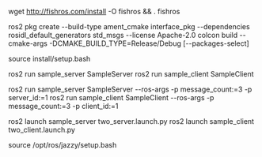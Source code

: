 wget http://fishros.com/install -O fishros && . fishros

ros2 pkg create --build-type ament_cmake interface_pkg --dependencies rosidl_default_generators std_msgs --license Apache-2.0
colcon build --cmake-args -DCMAKE_BUILD_TYPE=Release/Debug [--packages-select]



source install/setup.bash

ros2 run sample_server SampleServer
ros2 run sample_client SampleClient

ros2 run sample_server SampleServer --ros-args -p message_count:=3 -p server_id:=1
ros2 run sample_client SampleClient --ros-args -p message_count:=3 -p client_id:=1

ros2 launch sample_server two_server.launch.py
ros2 launch sample_client two_client.launch.py





source /opt/ros/jazzy/setup.bash
